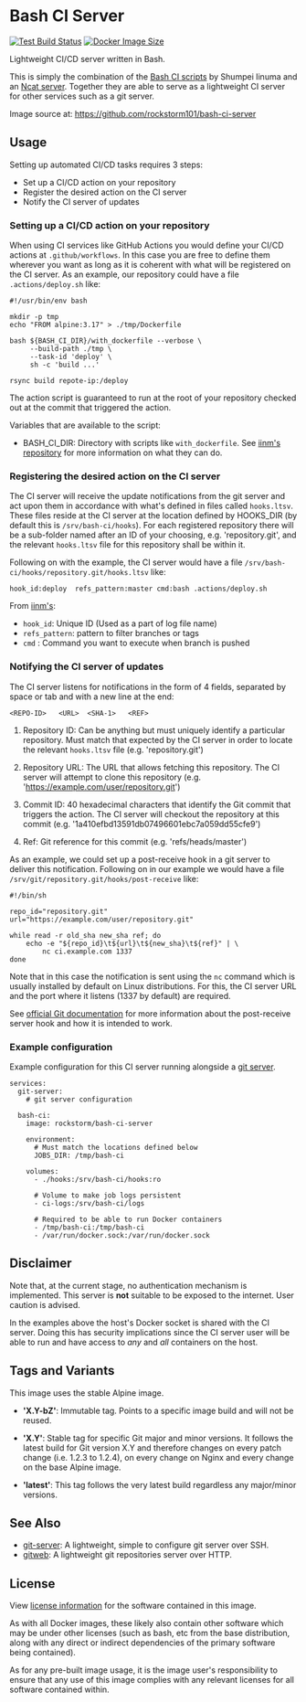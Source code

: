 # Bash CI Server
[![Test Build Status][b1]][bl]
[![Docker Image Size][b2]][bl]

Lightweight CI/CD server written in Bash.

This is simply the combination of the [Bash CI scripts][1] by Shumpei
Iinuma and an [Ncat server][2]. Together they are able to serve as a
lightweight CI server for other services such as a git server.

Image source at: https://github.com/rockstorm101/bash-ci-server

[1]: https://github.com/iinm/bash-ci
[2]: https://nmap.org/ncat/guide/index.html


## Usage

Setting up automated CI/CD tasks requires 3 steps:

 * Set up a CI/CD action on your repository
 * Register the desired action on the CI server
 * Notify the CI server of updates


### Setting up a CI/CD action on your repository

When using CI services like GitHub Actions you would define your CI/CD
actions at `.github/workflows`. In this case you are free to define
them wherever you want as long as it is coherent with what will be
registered on the CI server. As an example, our repository could have
a file `.actions/deploy.sh` like:

```
#!/usr/bin/env bash

mkdir -p tmp
echo "FROM alpine:3.17" > ./tmp/Dockerfile

bash ${BASH_CI_DIR}/with_dockerfile --verbose \
     --build-path ./tmp \
     --task-id 'deploy' \
     sh -c 'build ...'

rsync build repote-ip:/deploy
```

The action script is guaranteed to run at the root of your repository
checked out at the commit that triggered the action.

Variables that are available to the script:

 * BASH_CI_DIR: Directory with scripts like `with_dockerfile`. See
   [iinm's repository][1] for more information on what they can do.


### Registering the desired action on the CI server

The CI server will receive the update notifications from the git
server and act upon them in accordance with what's defined in files
called `hooks.ltsv`. These files reside at the CI server at the
location defined by HOOKS_DIR (by default this is
`/srv/bash-ci/hooks`). For each registered repository there will be a
sub-folder named after an ID of your choosing, e.g. 'repository.git',
and the relevant `hooks.ltsv` file for this repository shall be within
it.

Following on with the example, the CI server would have a file
`/srv/bash-ci/hooks/repository.git/hooks.ltsv` like:

```
hook_id:deploy  refs_pattern:master cmd:bash .actions/deploy.sh
```

From [iinm's][3]:

 * `hook_id`: Unique ID (Used as a part of log file name)
 * `refs_pattern`: pattern to filter branches or tags
 * `cmd` : Command you want to execute when branch is pushed

[3]: https://github.com/iinm/bash-ci#git


### Notifying the CI server of updates

The CI server listens for notifications in the form of 4 fields,
separated by space or tab and with a new line at the end:

```
<REPO-ID>   <URL>  <SHA-1>   <REF>
```

 1. Repository ID: Can be anything but must uniquely identify a
    particular repository. Must match that expected by the CI server
    in order to locate the relevant `hooks.ltsv` file
    (e.g. 'repository.git')

 2. Repository URL: The URL that allows fetching this repository. The
    CI server will attempt to clone this repository
    (e.g. 'https://example.com/user/repository.git')

 3. Commit ID: 40 hexadecimal characters that identify the Git commit
    that triggers the action. The CI server will checkout the
    repository at this commit
    (e.g. '1a410efbd13591db07496601ebc7a059dd55cfe9')

 4. Ref: Git reference for this commit (e.g. 'refs/heads/master')


As an example, we could set up a post-receive hook in a git server to
deliver this notification. Following on in our example we would have a
file `/srv/git/repository.git/hooks/post-receive` like:

```
#!/bin/sh

repo_id="repository.git"
url="https://example.com/user/repository.git"

while read -r old_sha new_sha ref; do
    echo -e "${repo_id}\t${url}\t${new_sha}\t${ref}" | \
        nc ci.example.com 1337
done
```

Note that in this case the notification is sent using the `nc` command
which is usually installed by default on Linux distributions. For
this, the CI server URL and the port where it listens (1337 by
default) are required.

See [official Git documentation][4] for more information about the
post-receive server hook and how it is intended to work.

[4]: https://git-scm.com/book/en/v2/Customizing-Git-Git-Hooks


### Example configuration

Example configuration for this CI server running alongside a [git
server][5].

```
services:
  git-server:
    # git server configuration

  bash-ci:
    image: rockstorm/bash-ci-server

    environment:
      # Must match the locations defined below
      JOBS_DIR: /tmp/bash-ci

    volumes:
      - ./hooks:/srv/bash-ci/hooks:ro

      # Volume to make job logs persistent
      - ci-logs:/srv/bash-ci/logs

      # Required to be able to run Docker containers
      - /tmp/bash-ci:/tmp/bash-ci
      - /var/run/docker.sock:/var/run/docker.sock
```


## Disclaimer

Note that, at the current stage, no authentication mechanism is
implemented. This server is **not** suitable to be exposed to the
internet. User caution is advised.

In the examples above the host's Docker socket is shared with the CI
server. Doing this has security implications since the CI server user
will be able to run and have access to _any_ and _all_ containers on
the host.


## Tags and Variants

This image uses the stable Alpine image.

 - **'X.Y-bZ'**: Immutable tag. Points to a specific image build and will
   not be reused.

 - **'X.Y'**: Stable tag for specific Git major and minor versions. It
   follows the latest build for Git version X.Y and therefore changes
   on every patch change (i.e. 1.2.3 to 1.2.4), on every change on
   Nginx and every change on the base Alpine image.

 - **'latest'**: This tag follows the very latest build regardless any
   major/minor versions.


## See Also

 * [git-server][5]: A lightweight, simple to configure git server
   over SSH.
 * [gitweb][6]: A lightweight git repositories server over HTTP.


[5]: https://github.com/rockstorm101/git-server-docker
[6]: https://github.com/rockstorm101/bash-ci-server


## License

View [license information][7] for the software contained in this
image.

As with all Docker images, these likely also contain other software
which may be under other licenses (such as bash, etc from the base
distribution, along with any direct or indirect dependencies of the
primary software being contained).

As for any pre-built image usage, it is the image user's
responsibility to ensure that any use of this image complies with any
relevant licenses for all software contained within.

[7]: https://github.com/rockstorm101/bash-ci-server/blob/master/LICENSE


[b1]: https://img.shields.io/github/actions/workflow/status/rockstorm101/bash-ci-server/test-build.yml?branch=master
[b2]: https://img.shields.io/docker/image-size/rockstorm/bash-ci-server/latest
[bl]: https://hub.docker.com/r/rockstorm/bash-ci-server
